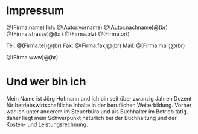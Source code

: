# Impressum

@(Firma.name)
Inh: @(Autor.vorname) @(Autor.nachname)@(br)
@(Firma.strasse)@(br)
@(Firma.plz) @(Firma.ort)

Tel: @(Firma.tel)@(br)
Fax: @(Firma.fax)@(br)
Mail: @(Firma.mail)@(br)

@(Firma.www)@(br)


# Und wer bin ich

Mein Name ist Jörg Hofmann und ich bin seit über zwanzig Jahren Dozent für betriebswirtschaftliche Inhalte in der beruflichen Weiterbildung. Vorher war ich unter anderem im Steuerbüro und als Buchhalter im Betrieb tätig, daher liegt mein Schwerpunkt natürlich bei der Buchhaltung und der Kosten- und Leistungsrechnung.

